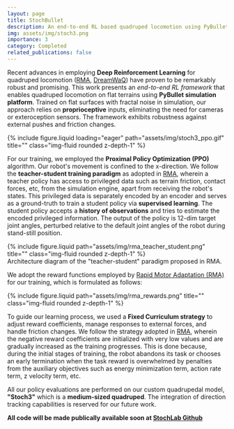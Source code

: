 ```yaml
---
layout: page
title: StochBullet
description: An end-to-end RL based quadruped locomotion using PyBullet
img: assets/img/stoch3.png
importance: 3
category: Completed
related_publications: false
---
```

Recent advances in employing **Deep Reinforcement Learning** for quadruped locomotion ([RMA](https://arxiv.org/abs/2107.04034), [DreamWaQ](https://arxiv.org/abs/2301.10602)) have proven to be remarkably robust
and promising. This work presents an _end-to-end RL framework_ that enables quadruped locomotion on flat terrains using **PyBullet simulation platform**. 
Trained on flat surfaces with fractal noise in simulation, our approach relies on **proprioceptive** inputs, eliminating the need
for cameras or exteroception sensors. The framework exhibits robustness against external pushes and friction changes.
<div class="row">
    <div class="col-sm mt-3 mt-md-0">
        {% include figure.liquid loading="eager" path="assets/img/stoch3_ppo.gif" title="" class="img-fluid rounded z-depth-1" %}
    </div>
</div>

For our training, we employed the **Proximal Policy Optimization (PPO)** algorithm. Our robot's movement is confined to the
x-direction. We follow the **teacher-student training paradigm** as adopted in [RMA](https://arxiv.org/abs/2107.04034),
wherein a teacher policy has access to privileged data such as terrain friction, contact forces, etc, from the simulation
engine, apart from receiving the robot's states. This privileged data is separately encoded by an encoder and serves as a ground-truth to train
a student policy via **supervised learning**. The student policy accepts a **history of observations** and tries to estimate the 
encoded privileged information. The output of the policy is 12-dim target joint angles, perturbed relative to the default 
joint angles of the robot during stand-still position. 

<div class="row justify-content-sm-center">
    <div class="col-sm-8 mt-3 mt-md-0">
        {% include figure.liquid path="assets/img/rma_teacher_student.png" title="" class="img-fluid rounded z-depth-1" %}
    </div>
</div>
<div class="caption">
    Architecture diagram of the "teacher-student" paradigm proposed in RMA.
</div>

We adopt the reward functions employed by [Rapid Motor Adaptation (RMA)](https://arxiv.org/abs/2107.04034) for our training, which is formulated
as follows:

<div class="row justify-content-sm-center">
    <div class="col-sm-8 mt-3 mt-md-0">
        {% include figure.liquid path="assets/img/rma_rewards.png" title="" class="img-fluid rounded z-depth-1" %}
    </div>
</div>

To guide our learning process, we used a **Fixed Curriculum strategy** to adjust reward coefficients,
manage responses to external forces, and handle friction changes. We follow the strategy adopted in [RMA](https://arxiv.org/abs/2107.04034),
wherein the negative reward coefficients are initialized with very low values and are gradually increased as the training progresses. This
is done because, during the initial stages of training, the robot abandons its task or chooses an early
termination when the task reward is overwhelmed by penalties from the auxiliary objectives such
as energy minimization term, action rate term, z velocity term, etc.  

All our policy evaluations are performed on our custom quadrupedal model, **"Stoch3"**
which is a **medium-sized quadruped**. The integration of direction tracking capabilities is reserved
for our future work.

**All code will be made publically available soon at [StochLab Github](https://github.com/StochLab)**


